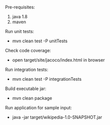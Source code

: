 
Pre-requisites:
1. java 1.8
2. maven


Run unit tests:
- mvn clean test -P unitTests


Check code coverage:
- open target/site/jacoco/index.html in browser


Run integration tests:
- mvn clean test -P integrationTests


Build executable jar:
- mvn clean package


Run application for sample input:
- java -jar target/wikipedia-1.0-SNAPSHOT.jar
